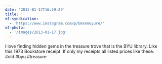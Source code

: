 ```yaml
---
date: '2013-01-17T16:59:29'
title: ''
mf-syndication:
  - 'https://www.instagram.com/p/Umxmmuyure/'
mf-photo:
  - '/images/2013-01-17.jpg'
---
```

I love finding hidden gems in the treasure trove that is the BYU library. Like this 1973 Bookstore receipt. If only my receipts all listed prices like these. #old #byu #treasure
